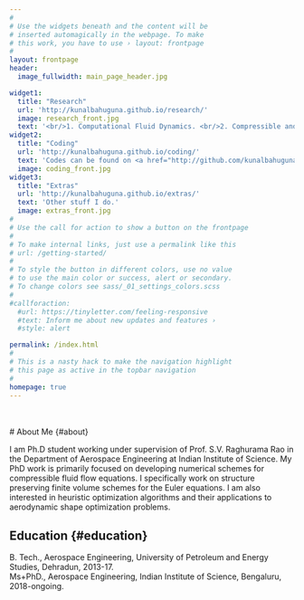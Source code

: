 ```yaml
---
#
# Use the widgets beneath and the content will be
# inserted automagically in the webpage. To make
# this work, you have to use › layout: frontpage
#
layout: frontpage
header:
  image_fullwidth: main_page_header.jpg

widget1:
  title: "Research"
  url: 'http://kunalbahuguna.github.io/research/'
  image: research_front.jpg
  text: '<br/>1. Computational Fluid Dynamics. <br/>2. Compressible and Multicomponent Flows <br/>3. Aerodynamic Shape Optimization.'
widget2:
  title: "Coding"
  url: 'http://kunalbahuguna.github.io/coding/'
  text: 'Codes can be found on <a href="http://github.com/kunalbahuguna">Github page</a>.'
  image: coding_front.jpg
widget3:
  title: "Extras"
  url: 'http://kunalbahuguna.github.io/extras/'
  text: 'Other stuff I do.'
  image: extras_front.jpg
#
# Use the call for action to show a button on the frontpage
#
# To make internal links, just use a permalink like this
# url: /getting-started/
#
# To style the button in different colors, use no value
# to use the main color or success, alert or secondary.
# To change colors see sass/_01_settings_colors.scss
#
#callforaction:
  #url: https://tinyletter.com/feeling-responsive
  #text: Inform me about new updates and features ›
  #style: alert

permalink: /index.html
#
# This is a nasty hack to make the navigation highlight
# this page as active in the topbar navigation
#
homepage: true
---
```

<br> 
<br>   
# About Me   {#about}

I am Ph.D student working under supervision of Prof. S.V. Raghurama Rao in the Department of Aerospace Engineering at Indian Institute of Science. My PhD work is primarily focused on developing numerical schemes for compressible fluid flow equations. I specifically work on structure preserving finite volume schemes for the Euler equations. I am also interested in heuristic optimization algorithms and their applications to aerodynamic shape optimization problems.

## Education {#education}

B. Tech., Aerospace Engineering, University of Petroleum and Energy Studies, Dehradun, 2013-17.  
Ms+PhD., Aerospace Engineering, Indian Institute of Science, Bengaluru, 2018-ongoing.



